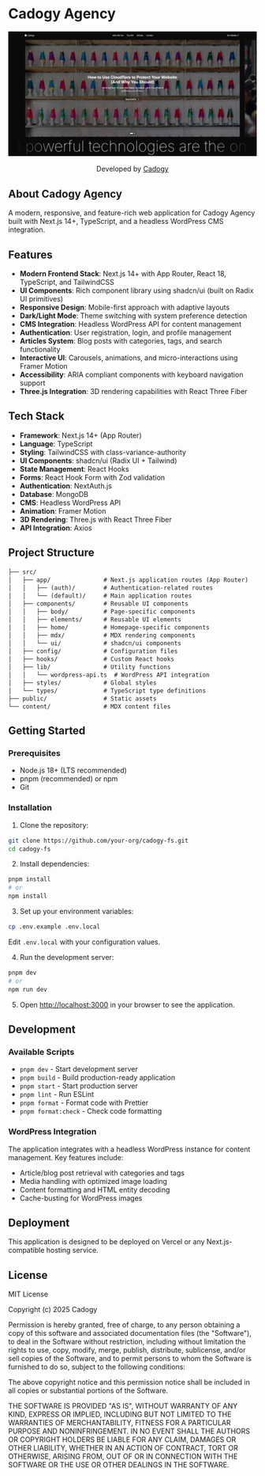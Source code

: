 # Cadogy Agency

<div align="center">
  <img src="/public/images/cadogy_agency_github_demo.jpg" alt="Cadogy Agency Demo" />
  <p>Developed by <a href="https://www.cadogy.com">Cadogy</a></p>
</div>

## About Cadogy Agency

A modern, responsive, and feature-rich web application for Cadogy Agency built with Next.js 14+, TypeScript, and a headless WordPress CMS integration.

## Features

- **Modern Frontend Stack**: Next.js 14+ with App Router, React 18, TypeScript, and TailwindCSS
- **UI Components**: Rich component library using shadcn/ui (built on Radix UI primitives)
- **Responsive Design**: Mobile-first approach with adaptive layouts
- **Dark/Light Mode**: Theme switching with system preference detection
- **CMS Integration**: Headless WordPress API for content management
- **Authentication**: User registration, login, and profile management
- **Articles System**: Blog posts with categories, tags, and search functionality
- **Interactive UI**: Carousels, animations, and micro-interactions using Framer Motion
- **Accessibility**: ARIA compliant components with keyboard navigation support
- **Three.js Integration**: 3D rendering capabilities with React Three Fiber

## Tech Stack

- **Framework**: Next.js 14+ (App Router)
- **Language**: TypeScript
- **Styling**: TailwindCSS with class-variance-authority
- **UI Components**: shadcn/ui (Radix UI + Tailwind)
- **State Management**: React Hooks
- **Forms**: React Hook Form with Zod validation
- **Authentication**: NextAuth.js
- **Database**: MongoDB
- **CMS**: Headless WordPress API
- **Animation**: Framer Motion
- **3D Rendering**: Three.js with React Three Fiber
- **API Integration**: Axios

## Project Structure

```
├── src/
│   ├── app/               # Next.js application routes (App Router)
│   │   ├── (auth)/        # Authentication-related routes
│   │   └── (default)/     # Main application routes
│   ├── components/        # Reusable UI components
│   │   ├── body/          # Page-specific components
│   │   ├── elements/      # Reusable UI elements
│   │   ├── home/          # Homepage-specific components
│   │   ├── mdx/           # MDX rendering components
│   │   └── ui/            # shadcn/ui components
│   ├── config/            # Configuration files
│   ├── hooks/             # Custom React hooks
│   ├── lib/               # Utility functions
│   │   └── wordpress-api.ts  # WordPress API integration
│   ├── styles/            # Global styles
│   └── types/             # TypeScript type definitions
├── public/                # Static assets
└── content/               # MDX content files
```

## Getting Started

### Prerequisites

- Node.js 18+ (LTS recommended)
- pnpm (recommended) or npm
- Git

### Installation

1. Clone the repository:
```bash
git clone https://github.com/your-org/cadogy-fs.git
cd cadogy-fs
```

2. Install dependencies:
```bash
pnpm install
# or
npm install
```

3. Set up your environment variables:
```bash
cp .env.example .env.local
```
Edit `.env.local` with your configuration values.

4. Run the development server:
```bash
pnpm dev
# or
npm run dev
```

5. Open [http://localhost:3000](http://localhost:3000) in your browser to see the application.

## Development

### Available Scripts

- `pnpm dev` - Start development server
- `pnpm build` - Build production-ready application
- `pnpm start` - Start production server
- `pnpm lint` - Run ESLint
- `pnpm format` - Format code with Prettier
- `pnpm format:check` - Check code formatting

### WordPress Integration

The application integrates with a headless WordPress instance for content management. Key features include:

- Article/blog post retrieval with categories and tags
- Media handling with optimized image loading
- Content formatting and HTML entity decoding
- Cache-busting for WordPress images

## Deployment

This application is designed to be deployed on Vercel or any Next.js-compatible hosting service.

## License

MIT License

Copyright (c) 2025 Cadogy

Permission is hereby granted, free of charge, to any person obtaining a copy
of this software and associated documentation files (the "Software"), to deal
in the Software without restriction, including without limitation the rights
to use, copy, modify, merge, publish, distribute, sublicense, and/or sell
copies of the Software, and to permit persons to whom the Software is
furnished to do so, subject to the following conditions:

The above copyright notice and this permission notice shall be included in all
copies or substantial portions of the Software.

THE SOFTWARE IS PROVIDED "AS IS", WITHOUT WARRANTY OF ANY KIND, EXPRESS OR
IMPLIED, INCLUDING BUT NOT LIMITED TO THE WARRANTIES OF MERCHANTABILITY,
FITNESS FOR A PARTICULAR PURPOSE AND NONINFRINGEMENT. IN NO EVENT SHALL THE
AUTHORS OR COPYRIGHT HOLDERS BE LIABLE FOR ANY CLAIM, DAMAGES OR OTHER
LIABILITY, WHETHER IN AN ACTION OF CONTRACT, TORT OR OTHERWISE, ARISING FROM,
OUT OF OR IN CONNECTION WITH THE SOFTWARE OR THE USE OR OTHER DEALINGS IN THE
SOFTWARE.

